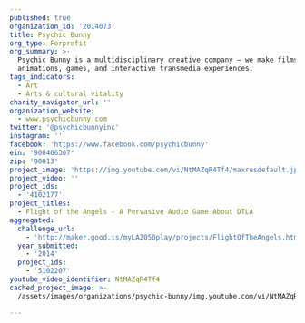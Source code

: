 ```yaml
---
published: true
organization_id: '2014073'
title: Psychic Bunny
org_type: Forprofit
org_summary: >-
  Psychic Bunny is a multidisciplinary creative company – we make films,
  animations, games, and interactive transmedia experiences.
tags_indicators:
  - Art
  - Arts & cultural vitality
charity_navigator_url: ''
organization_website:
  - www.psychicbunny.com
twitter: '@psychicbunnyinc'
instagram: ''
facebook: 'https://www.facebook.com/psychicbunny'
ein: '900406307'
zip: '90013'
project_image: 'https://img.youtube.com/vi/NtMAZqR4Tf4/maxresdefault.jpg'
project_video: ''
project_ids:
  - '4102177'
project_titles:
  - Flight of the Angels - A Pervasive Audio Game About DTLA
aggregated:
  challenge_url:
    - 'http://maker.good.is/myLA2050play/projects/FlightOfTheAngels.html'
  year_submitted:
    - '2014'
  project_ids:
    - '5102207'
youtube_video_identifier: NtMAZqR4Tf4
cached_project_image: >-
  /assets/images/organizations/psychic-bunny/img.youtube.com/vi/NtMAZqR4Tf4/maxresdefault.jpg

---
```


